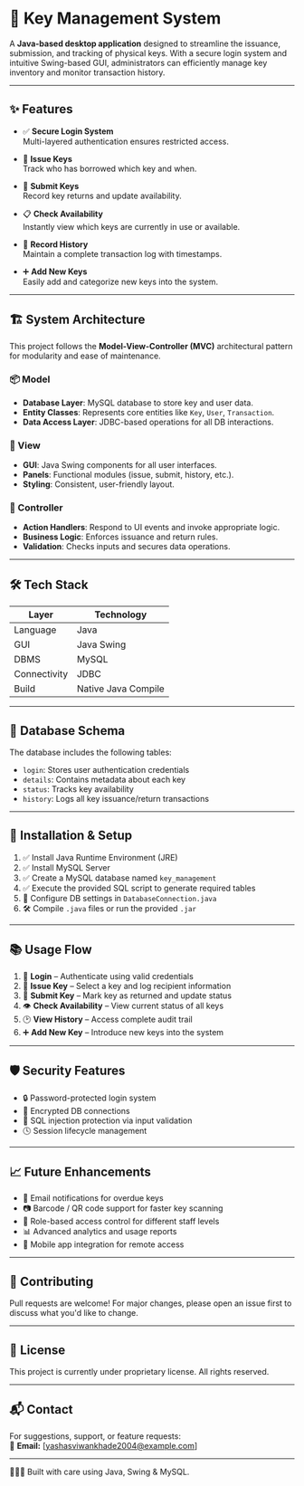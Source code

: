 # 🔐 Key Management System

A **Java-based desktop application** designed to streamline the issuance, submission, and tracking of physical keys. With a secure login system and intuitive Swing-based GUI, administrators can efficiently manage key inventory and monitor transaction history.

---

## ✨ Features

- ✅ **Secure Login System**  
  Multi-layered authentication ensures restricted access.

- 🔑 **Issue Keys**  
  Track who has borrowed which key and when.

- 🔁 **Submit Keys**  
  Record key returns and update availability.

- 📋 **Check Availability**  
  Instantly view which keys are currently in use or available.

- 📜 **Record History**  
  Maintain a complete transaction log with timestamps.

- ➕ **Add New Keys**  
  Easily add and categorize new keys into the system.

---

## 🏗️ System Architecture

This project follows the **Model-View-Controller (MVC)** architectural pattern for modularity and ease of maintenance.

### 📦 Model
- **Database Layer**: MySQL database to store key and user data.
- **Entity Classes**: Represents core entities like `Key`, `User`, `Transaction`.
- **Data Access Layer**: JDBC-based operations for all DB interactions.

### 🎨 View
- **GUI**: Java Swing components for all user interfaces.
- **Panels**: Functional modules (issue, submit, history, etc.).
- **Styling**: Consistent, user-friendly layout.

### 🧠 Controller
- **Action Handlers**: Respond to UI events and invoke appropriate logic.
- **Business Logic**: Enforces issuance and return rules.
- **Validation**: Checks inputs and secures data operations.

---

## 🛠️ Tech Stack

| Layer       | Technology         |
|-------------|--------------------|
| Language    | Java               |
| GUI         | Java Swing         |
| DBMS        | MySQL              |
| Connectivity| JDBC               |
| Build       | Native Java Compile|

---

## 🧩 Database Schema

The database includes the following tables:

- `login`: Stores user authentication credentials
- `details`: Contains metadata about each key
- `status`: Tracks key availability
- `history`: Logs all key issuance/return transactions

---

## 🚀 Installation & Setup

1. ✅ Install Java Runtime Environment (JRE)
2. ✅ Install MySQL Server
3. ✅ Create a MySQL database named `key_management`
4. ✅ Execute the provided SQL script to generate required tables
5. 🔧 Configure DB settings in `DatabaseConnection.java`
6. 🛠️ Compile `.java` files or run the provided `.jar`

---

## 📚 Usage Flow

1. 🔐 **Login** – Authenticate using valid credentials
2. 🔑 **Issue Key** – Select a key and log recipient information
3. 🔁 **Submit Key** – Mark key as returned and update status
4. 👁️ **Check Availability** – View current status of all keys
5. 🕑 **View History** – Access complete audit trail
6. ➕ **Add New Key** – Introduce new keys into the system

---

## 🛡️ Security Features

- 🔒 Password-protected login system
- 🔐 Encrypted DB connections
- 🚫 SQL injection protection via input validation
- 🕓 Session lifecycle management

---

## 📈 Future Enhancements

- 📧 Email notifications for overdue keys
- 📷 Barcode / QR code support for faster key scanning
- 👥 Role-based access control for different staff levels
- 📊 Advanced analytics and usage reports
- 📱 Mobile app integration for remote access

---

## 🤝 Contributing

Pull requests are welcome! For major changes, please open an issue first to discuss what you'd like to change.

---

## 📄 License

This project is currently under proprietary license. All rights reserved.

---

## 📬 Contact

For suggestions, support, or feature requests:  
📧 **Email:** [yashasviwankhade2004@example.com]

---

🔨🤖🔧 Built with care using Java, Swing & MySQL.
